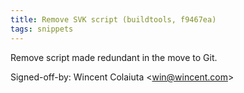 ```yaml
---
title: Remove SVK script (buildtools, f9467ea)
tags: snippets
---
```


Remove script made redundant in the move to Git.

Signed-off-by: Wincent Colaiuta &lt;win@wincent.com&gt;
